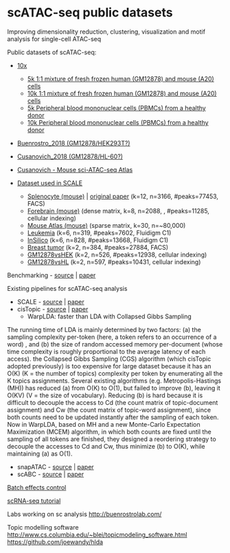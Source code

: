 # scATAC-seq public datasets
Improving dimensionality reduction, clustering, visualization and motif analysis for single-cell ATAC-seq

Public datasets of scATAC-seq:
* [10x](https://www.10xgenomics.com/resources/datasets/)
  * [5k 1:1 mixture of fresh frozen human (GM12878) and mouse (A20) cells](https://support.10xgenomics.com/single-cell-atac/datasets/1.2.0/atac_v1_hgmm_5k)
  * [10k 1:1 mixture of fresh frozen human (GM12878) and mouse (A20) cells](https://support.10xgenomics.com/single-cell-atac/datasets/1.2.0/atac_v1_hgmm_10k)
  * [5k Peripheral blood mononuclear cells (PBMCs) from a healthy donor](https://support.10xgenomics.com/single-cell-atac/datasets/1.2.0/atac_v1_pbmc_5k)
  * [10k Peripheral blood mononuclear cells (PBMCs) from a healthy donor](https://support.10xgenomics.com/single-cell-atac/datasets/1.2.0/atac_v1_pbmc_10k)
* [Buenrostro_2018 (GM12878/HEK293T?)](https://github.com/pinellolab/scATAC-benchmarking/tree/master/Real_Data/Buenrostro_2018_bulkpeaks/input)
* [Cusanovich_2018 (GM12878/HL-60?)](https://github.com/pinellolab/scATAC-benchmarking/tree/master/Real_Data/Cusanovich_2018/input)
* [Cusanovich - Mouse sci-ATAC-seq Atlas](http://staff.washington.edu/hpliner/data/kidney_data.txt.gz)

* [Dataset used in SCALE](https://cloud.tsinghua.edu.cn/d/eb4371c556bc46ef8516/)
  * [Splenocyte (mouse)](https://cloud.tsinghua.edu.cn/d/eb4371c556bc46ef8516/?p=%2FSplenocyte&mode=list) | [original paper](https://www.nature.com/articles/s41467-018-07771-0) (k=12, n=3166, #peaks=77453, FACS)
  * [Forebrain (mouse)](https://cloud.tsinghua.edu.cn/d/eb4371c556bc46ef8516/?p=%2FForebrain&mode=list) (dense matrix, k=8, n=2088, , #peaks=11285, cellular indexing)
  * [Mouse Atlas (mouse)](https://cloud.tsinghua.edu.cn/d/eb4371c556bc46ef8516/?p=%2Fmouse_atlas&mode=list) (sparse matrix, k=30, n=~80,000)
  * [Leukemia](https://cloud.tsinghua.edu.cn/d/eb4371c556bc46ef8516/?p=%2FLeukemia&mode=list) (k=6, n=319, #peaks=7602, Fluidigm C1)
  * [InSilico](https://cloud.tsinghua.edu.cn/d/eb4371c556bc46ef8516/?p=%2FInSilico&mode=list) (k=6, n=828, #peaks=13668, Fluidigm C1)
  * [Breast tumor](https://cloud.tsinghua.edu.cn/d/eb4371c556bc46ef8516/?p=%2FBreast_Tumor&mode=list) (k=2, n=384, #peaks=27884, FACS)
  * [GM12878vsHEK](https://cloud.tsinghua.edu.cn/d/eb4371c556bc46ef8516/?p=%2FGM12878vsHEK&mode=list) (k=2, n=526, #peaks=12938, cellular indexing)
  * [GM12878vsHL](https://cloud.tsinghua.edu.cn/d/eb4371c556bc46ef8516/?p=%2FGM12878vsHL&mode=list) (k=2, n=597, #peaks=10431, cellular indexing)

Benchmarking - [source](https://github.com/pinellolab/scATAC-benchmarking) | [paper](https://genomebiology.biomedcentral.com/articles/10.1186/s13059-019-1854-5)

Existing pipelines for scATAC-seq analysis
* SCALE - [source](https://github.com/jsxlei/SCALE) | [paper](https://www.nature.com/articles/s41467-019-12630-7)
* cisTopic - [source](https://github.com/aertslab/cisTopic) | [paper](https://www.nature.com/articles/s41592-019-0367-1)
  * WarpLDA: faster than LDA with Collapsed Gibbs Sampling
  
The running time of LDA is mainly determined by two factors: (a) the sampling complexity per-token (here, a token refers to an occurrence of a word) , and (b) the size of random accessed memory per-document (whose time complexity is roughly proportional to the average latency of each access). the Collapsed Gibbs Sampling (CGS) algorithm (which cisTopic adopted previously) is too expensive for large dataset because it has an O(K) (K = the number of topics) complexity per token by enumerating all the K topics assignments.
Several existing algorithms (e.g. Metropolis-Hastings (MH)) has reduced (a) from O(K) to O(1), but failed to improve (b), leaving it O(KV) (V = the size of vocabulary). Reducing (b) is hard because it is difficult to decouple the access to Cd (the count matrix of topic-document assignment) and Cw (the count matrix of topic-word assignment), since both counts need to be updated instantly after the sampling of each token.
Now in WarpLDA, based on MH and a new Monte-Carlo Expectation Maximization (MCEM) algorithm, in which both counts are fixed until the sampling of all tokens are finished, they designed a reordering strategy to decouple the accesses to Cd and Cw, thus minimize (b) to O(K), while maintaining (a) as O(1).


* snapATAC - [source](https://github.com/r3fang/SnapATAC) | [paper](https://www.biorxiv.org/content/10.1101/615179v2)
* scABC - [source](https://github.com/SUwonglab/scABC) | [paper](https://www.nature.com/articles/s41467-018-04629-3)

[Batch effects control](http://bioconductor.org/packages/devel/bioc/vignettes/batchelor/inst/doc/correction.html)

[scRNA-seq tutorial](https://github.com/yuchaojiang/ISMB2020_SingleCellTutorial)

Labs working on sc analysis
http://buenrostrolab.com/

Topic modelling software 
http://www.cs.columbia.edu/~blei/topicmodeling_software.html
https://github.com/joewandy/hlda



